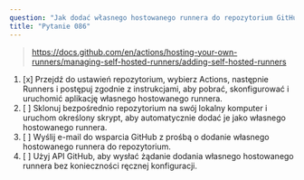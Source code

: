 ```yaml
---
question: "Jak dodać własnego hostowanego runnera do repozytorium GitHub?"
title: "Pytanie 086"
---
```


> https://docs.github.com/en/actions/hosting-your-own-runners/managing-self-hosted-runners/adding-self-hosted-runners
1. [x] Przejdź do ustawień repozytorium, wybierz Actions, następnie Runners i postępuj zgodnie z instrukcjami, aby pobrać, skonfigurować i uruchomić aplikację własnego hostowanego runnera.
1. [ ] Sklonuj bezpośrednio repozytorium na swój lokalny komputer i uruchom określony skrypt, aby automatycznie dodać je jako własnego hostowanego runnera.
1. [ ] Wyślij e-mail do wsparcia GitHub z prośbą o dodanie własnego hostowanego runnera do repozytorium.
1. [ ] Użyj API GitHub, aby wysłać żądanie dodania własnego hostowanego runnera bez konieczności ręcznej konfiguracji.
